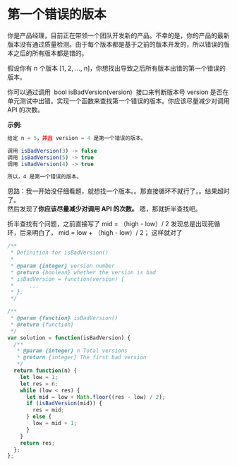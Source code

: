 # 第一个错误的版本

你是产品经理，目前正在带领一个团队开发新的产品。不幸的是，你的产品的最新版本没有通过质量检测。由于每个版本都是基于之前的版本开发的，所以错误的版本之后的所有版本都是错的。

假设你有 n 个版本 [1, 2, ..., n]，你想找出导致之后所有版本出错的第一个错误的版本。

你可以通过调用  bool isBadVersion(version)  接口来判断版本号 version 是否在单元测试中出错。实现一个函数来查找第一个错误的版本。你应该尽量减少对调用 API 的次数。

**示例:**

```js
给定 n = 5，并且 version = 4 是第一个错误的版本。

调用 isBadVersion(3) -> false
调用 isBadVersion(5) -> true
调用 isBadVersion(4) -> true

所以，4 是第一个错误的版本。 
```

思路：我一开始没仔细看题，就想找一个版本。。那直接循环不就行了。。结果超时了。  
然后发现了**你应该尽量减少对调用 API 的次数。**
嗯，那就折半查找吧。

折半查找有个问题，之前直接写了 mid = （high - low）/ 2
发现总是出现死循环，后来明白了，
mid = low + （high - low）/ 2；
这样就对了

```js
/**
 * Definition for isBadVersion()
 *
 * @param {integer} version number
 * @return {boolean} whether the version is bad
 * isBadVersion = function(version) {
 *     ...
 * };
 */

/**
 * @param {function} isBadVersion()
 * @return {function}
 */
var solution = function(isBadVersion) {
  /**
   * @param {integer} n Total versions
   * @return {integer} The first bad version
   */
  return function(n) {
    let low = 1;
    let res = n;
    while (low < res) {
      let mid = low + Math.floor((res - low) / 2);
      if (isBadVersion(mid)) {
        res = mid;
      } else {
        low = mid + 1;
      }
    }
    return res;
  };
};
```

